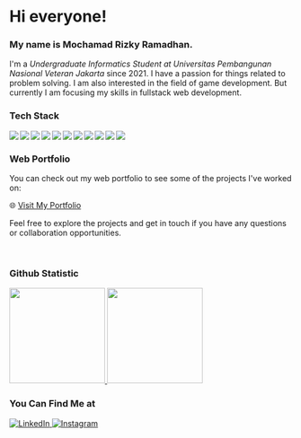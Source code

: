 # Hi everyone!
### My name is **Mochamad Rizky Ramadhan**.
I'm a *Undergraduate Informatics Student at Universitas Pembangunan Nasional Veteran Jakarta* since 2021. I have a passion for things related to problem solving. I am also interested in the field of game development. But currently I am focusing my skills in fullstack web development.

### Tech Stack
  <img align="left" src="https://img.shields.io/badge/git-%23F05033.svg?logo=git&logoColor=white"/>
  <img align="left" src="https://img.shields.io/badge/JavaScript-F7DF1E?logo=javascript&logoColor=black" />
  <img align="left" src="https://img.shields.io/badge/HTML-E34F26?logo=html5&logoColor=white" />
  <img align="left" src="https://img.shields.io/badge/CSS-1572B6?logo=css3&logoColor=white" />
  <img align="left" src="https://img.shields.io/badge/Tailwind%20CSS-38B2AC?logo=tailwind-css&logoColor=white" />
  <img align="left" src="https://img.shields.io/badge/Bootstrap-563D7C?logo=bootstrap&logoColor=white" />
  <img align="left" src="https://img.shields.io/badge/React-61DAFB?logo=react&logoColor=white" />
  <img align="left" src="https://img.shields.io/badge/Node.js-339933?logo=node.js&logoColor=white" />
  <img align="left" src="https://img.shields.io/badge/MySQL-4479A1?logo=mysql&logoColor=white" />
  <img align="left" src="https://img.shields.io/badge/C%23-239120?logo=c-sharp&logoColor=white" />
  <img align="left" src="https://img.shields.io/badge/C%2B%2B-00599C?logo=c%2B%2B&logoColor=white" />
  <br>
  
### Web Portfolio
You can check out my web portfolio to see some of the projects I've worked on:

🌐 [Visit My Portfolio](https://mrizkyr.vercel.app/)

Feel free to explore the projects and get in touch if you have any questions or collaboration opportunities.

<br>

### Github Statistic
<p align="left">
<a href="https://github.com/mrizkyrn">
<img height="170em" src="https://github-readme-stats-eight-theta.vercel.app/api/top-langs/?username=mrizkyrn&layout=compact&langs_count=8&theme=buefy"/>
<img height="170em" src="https://github-readme-stats-eight-theta.vercel.app/api?username=mrizkyrn&show_icons=true&theme=buefy&include_all_commits=true&count_private=true"/>
</a>
</p>

### You Can Find Me at 
<p> 
  <a href="https://www.linkedin.com/in/mochamad-rizky-ramadhan-65a5121a0/" target="_blank">
    <img alt="LinkedIn" src="https://img.shields.io/badge/linkedin-%230077B5.svg?&style=for-the-badge&logo=linkedin&logoColor=white" />
  </a> 
  <a href="https://www.instagram.com/rmdhnrizky24/" target="_blank">
    <img alt="Instagram" src="https://img.shields.io/badge/instagram-%23E4405F.svg?&style=for-the-badge&logo=instagram&logoColor=white" />
  </a> 
</p>

